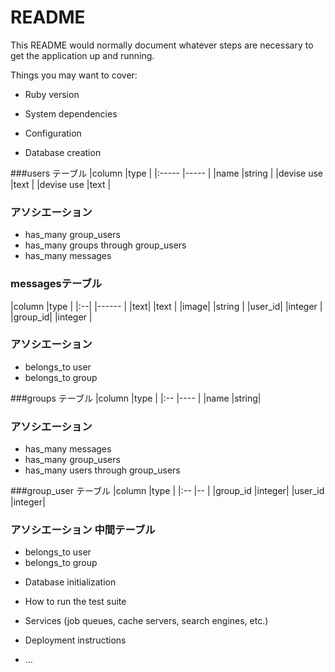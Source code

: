 # README

This README would normally document whatever steps are necessary to get the
application up and running.

Things you may want to cover:

* Ruby version

* System dependencies

* Configuration

* Database creation

###users テーブル
|column               |type    |
|:-----               |-----   |
|name                 |string  |
|devise use           |text    |
|devise use           |text    |

### アソシエーション
+ has_many group_users
+ has_many groups through group_users
+ has_many messages


### messagesテーブル
|column               |type    |
|:--|                 |------  |
|text|                |text    |
|image|               |string  |
|user_id|             |integer |
|group_id|            |integer |

### アソシエーション
+ belongs_to user
+ belongs_to group


###groups テーブル
|column                |type  |
|:--                   |----  |
|name                  |string|

### アソシエーション
+ has_many messages
+ has_many group_users
+ has_many users through group_users

###group_user テーブル
|column                |type   |
|:--                   |--     |
|group_id              |integer|
|user_id               |integer|

### アソシエーション 中間テーブル
+ belongs_to user
+ belongs_to group

* Database initialization

* How to run the test suite

* Services (job queues, cache servers, search engines, etc.)

* Deployment instructions

* ...
